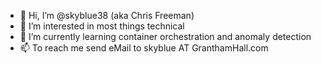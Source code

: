 - 👋 Hi, I’m @skyblue38 (aka Chris Freeman)
- 👀 I’m interested in most things technical
- 🌱 I’m currently learning container orchestration and anomaly detection
- 📫 To reach me send eMail to skyblue AT GranthamHall.com 

<!---
skyblue38/skyblue38 is a ✨ special ✨ repository because its `README.md` (this file) appears on your GitHub profile.
You can click the Preview link to take a look at your changes.
--->

